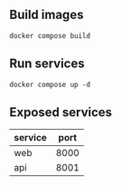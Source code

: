 ## Build images

```shell
docker compose build
```

## Run services

```shell
docker compose up -d
```

## Exposed services

| service | port |
| ------- | ---- |
| web     | 8000 |
| api     | 8001 |
